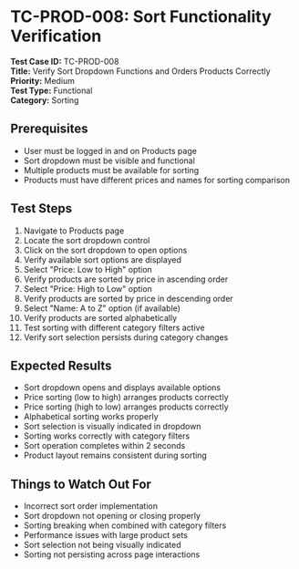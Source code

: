 # TC-PROD-008: Sort Functionality Verification

**Test Case ID:** TC-PROD-008  
**Title:** Verify Sort Dropdown Functions and Orders Products Correctly  
**Priority:** Medium  
**Test Type:** Functional  
**Category:** Sorting  

## Prerequisites
- User must be logged in and on Products page
- Sort dropdown must be visible and functional
- Multiple products must be available for sorting
- Products must have different prices and names for sorting comparison

## Test Steps
1. Navigate to Products page
2. Locate the sort dropdown control
3. Click on the sort dropdown to open options
4. Verify available sort options are displayed
5. Select "Price: Low to High" option
6. Verify products are sorted by price in ascending order
7. Select "Price: High to Low" option
8. Verify products are sorted by price in descending order
9. Select "Name: A to Z" option (if available)
10. Verify products are sorted alphabetically
11. Test sorting with different category filters active
12. Verify sort selection persists during category changes

## Expected Results
- Sort dropdown opens and displays available options
- Price sorting (low to high) arranges products correctly
- Price sorting (high to low) arranges products correctly
- Alphabetical sorting works properly
- Sort selection is visually indicated in dropdown
- Sorting works correctly with category filters
- Sort operation completes within 2 seconds
- Product layout remains consistent during sorting

## Things to Watch Out For
- Incorrect sort order implementation
- Sort dropdown not opening or closing properly
- Sorting breaking when combined with category filters
- Performance issues with large product sets
- Sort selection not being visually indicated
- Sorting not persisting across page interactions 